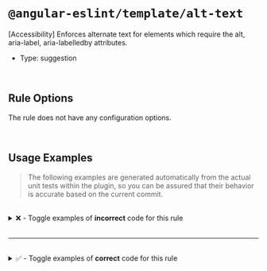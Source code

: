 <!--

  DO NOT EDIT.

  This markdown file was autogenerated using a mixture of the following files as the source of truth for its data:
  - ../../src/rules/alt-text.ts
  - ../../tests/rules/alt-text/cases.ts

  In order to update this file, it is therefore those files which need to be updated, as well as potentially the generator script:
  - ../../../../tools/scripts/generate-rule-docs.ts

-->

<br>

# `@angular-eslint/template/alt-text`

[Accessibility] Enforces alternate text for elements which require the alt, aria-label, aria-labelledby attributes.

- Type: suggestion

<br>

## Rule Options

The rule does not have any configuration options.

<br>

## Usage Examples

> The following examples are generated automatically from the actual unit tests within the plugin, so you can be assured that their behavior is accurate based on the current commit.

<br>

<details>
<summary>❌ - Toggle examples of <strong>incorrect</strong> code for this rule</summary>

<br>

#### Default Config

```json
{
  "rules": {
    "@angular-eslint/template/alt-text": [
      "error"
    ]
  }
}
```

<br>

#### ❌ Invalid Code

```html
<ng-template>
  <div>
    <img src="foo">
    ~~~~~~~~~~~~~~~
  </div>
</ng-template>
```

<br>

---

<br>

#### Default Config

```json
{
  "rules": {
    "@angular-eslint/template/alt-text": [
      "error"
    ]
  }
}
```

<br>

#### ❌ Invalid Code

```html
<object></object>
~~~~~~~~~~~~~~~~~
```

<br>

---

<br>

#### Default Config

```json
{
  "rules": {
    "@angular-eslint/template/alt-text": [
      "error"
    ]
  }
}
```

<br>

#### ❌ Invalid Code

```html
<area />
~~~~~~~~
```

<br>

---

<br>

#### Default Config

```json
{
  "rules": {
    "@angular-eslint/template/alt-text": [
      "error"
    ]
  }
}
```

<br>

#### ❌ Invalid Code

```html
<input type="image">
~~~~~~~~~~~~~~~~~~~~
```

<br>

---

<br>

#### Default Config

```json
{
  "rules": {
    "@angular-eslint/template/alt-text": [
      "error"
    ]
  }
}
```

<br>

#### ❌ Invalid Code

```html
<input [type]="'image'">
~~~~~~~~~~~~~~~~~~~~~~~~
```

</details>

<br>

---

<br>

<details>
<summary>✅ - Toggle examples of <strong>correct</strong> code for this rule</summary>

<br>

#### Default Config

```json
{
  "rules": {
    "@angular-eslint/template/alt-text": [
      "error"
    ]
  }
}
```

<br>

#### ✅ Valid Code

```html
<img src="foo" alt="Foo eating a sandwich.">
```

<br>

---

<br>

#### Default Config

```json
{
  "rules": {
    "@angular-eslint/template/alt-text": [
      "error"
    ]
  }
}
```

<br>

#### ✅ Valid Code

```html
<img src="foo" [attr.alt]="altText">
```

<br>

---

<br>

#### Default Config

```json
{
  "rules": {
    "@angular-eslint/template/alt-text": [
      "error"
    ]
  }
}
```

<br>

#### ✅ Valid Code

```html
<img src="foo" [attr.alt]="'Alt Text'">
```

<br>

---

<br>

#### Default Config

```json
{
  "rules": {
    "@angular-eslint/template/alt-text": [
      "error"
    ]
  }
}
```

<br>

#### ✅ Valid Code

```html
<img src="foo" alt="">
```

<br>

---

<br>

#### Default Config

```json
{
  "rules": {
    "@angular-eslint/template/alt-text": [
      "error"
    ]
  }
}
```

<br>

#### ✅ Valid Code

```html
<object aria-label="foo">
```

<br>

---

<br>

#### Default Config

```json
{
  "rules": {
    "@angular-eslint/template/alt-text": [
      "error"
    ]
  }
}
```

<br>

#### ✅ Valid Code

```html
<object aria-labelledby="id1">
```

<br>

---

<br>

#### Default Config

```json
{
  "rules": {
    "@angular-eslint/template/alt-text": [
      "error"
    ]
  }
}
```

<br>

#### ✅ Valid Code

```html
<object>Meaningful description</object>
```

<br>

---

<br>

#### Default Config

```json
{
  "rules": {
    "@angular-eslint/template/alt-text": [
      "error"
    ]
  }
}
```

<br>

#### ✅ Valid Code

```html
<object title="An object">
```

<br>

---

<br>

#### Default Config

```json
{
  "rules": {
    "@angular-eslint/template/alt-text": [
      "error"
    ]
  }
}
```

<br>

#### ✅ Valid Code

```html
<object aria-label="foo" id="bar"></object>
```

<br>

---

<br>

#### Default Config

```json
{
  "rules": {
    "@angular-eslint/template/alt-text": [
      "error"
    ]
  }
}
```

<br>

#### ✅ Valid Code

```html
<area aria-label="foo" />
```

<br>

---

<br>

#### Default Config

```json
{
  "rules": {
    "@angular-eslint/template/alt-text": [
      "error"
    ]
  }
}
```

<br>

#### ✅ Valid Code

```html
<area aria-labelledby="id1" />
```

<br>

---

<br>

#### Default Config

```json
{
  "rules": {
    "@angular-eslint/template/alt-text": [
      "error"
    ]
  }
}
```

<br>

#### ✅ Valid Code

```html
<area alt="This is descriptive!" />
```

<br>

---

<br>

#### Default Config

```json
{
  "rules": {
    "@angular-eslint/template/alt-text": [
      "error"
    ]
  }
}
```

<br>

#### ✅ Valid Code

```html
<area alt="desc" href="path">
```

<br>

---

<br>

#### Default Config

```json
{
  "rules": {
    "@angular-eslint/template/alt-text": [
      "error"
    ]
  }
}
```

<br>

#### ✅ Valid Code

```html
<input type="text">
```

<br>

---

<br>

#### Default Config

```json
{
  "rules": {
    "@angular-eslint/template/alt-text": [
      "error"
    ]
  }
}
```

<br>

#### ✅ Valid Code

```html
<input type="image" alt="This is descriptive!">
```

<br>

---

<br>

#### Default Config

```json
{
  "rules": {
    "@angular-eslint/template/alt-text": [
      "error"
    ]
  }
}
```

<br>

#### ✅ Valid Code

```html
<input type="image" aria-label="foo">
```

<br>

---

<br>

#### Default Config

```json
{
  "rules": {
    "@angular-eslint/template/alt-text": [
      "error"
    ]
  }
}
```

<br>

#### ✅ Valid Code

```html
<input type="image" aria-labelledby="id1">
```

</details>

<br>
